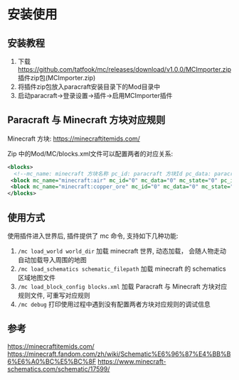 # 安装使用

## 安装教程

1. 下载 https://github.com/tatfook/mc/releases/download/v1.0.0/MCImporter.zip 插件zip包(MCImporter.zip)
2. 将插件zip包放入paracraft安装目录下的Mod目录中
3. 启动paracraft->登录设置->插件->启用MCImporter插件

## Paracraft 与 Minecraft 方块对应规则

Minecraft 方块:  https://minecraftitemids.com/

Zip 中的Mod/MC/blocks.xml文件可以配置两者的对应关系:

```xml
<blocks>
  <!--mc_name: minecraft 方块名称 pc_id: paracraft 方块Id pc_data: paracraft 方块数据 其它字段用于MineCraft较旧版本转换(旧版本也是使用的方块Id), 可选默认为0. mc_id: minecraft 方块ID mc_data: minecraft 方块数据-->
 <block mc_name="minecraft:air" mc_id="0" mc_data="0" mc_state="0" pc_id="0" pc_data="0" pc_side="0"></block>
 <block mc_name="minecraft:copper_ore" mc_id="0" mc_data="0" mc_state="0" pc_id="18" pc_data="0" pc_side="0"></block>
</blocks>
```

## 使用方式

使用插件进入世界后, 插件提供了 mc 命令, 支持如下几种功能:

1. `/mc load_world world_dir` 加载 minecraft 世界, 动态加载， 会随人物走动自动加载导入周围的地图
2. `/mc load_schematics schematic_filepath`  加载 minecraft 的 schematics 区域地图文件
3. `/mc load_block_config blocks.xml` 加载 Paracraft 与 Minecraft 方块对应规则文件, 可重写对应规则
4. `/mc debug` 打印使用过程中遇到没有配置两者方块对应规则的调试信息

## 参考

https://minecraftitemids.com/
https://minecraft.fandom.com/zh/wiki/Schematic%E6%96%87%E4%BB%B6%E6%A0%BC%E5%BC%8F
https://www.minecraft-schematics.com/schematic/17599/